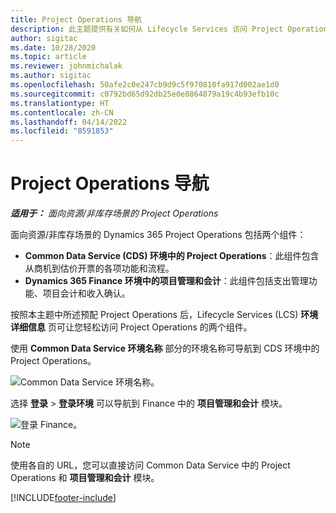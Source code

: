 ```yaml
---
title: Project Operations 导航
description: 此主题提供有关如何从 Lifecycle Services 访问 Project Operations 的信息。
author: sigitac
ms.date: 10/28/2020
ms.topic: article
ms.reviewer: johnmichalak
ms.author: sigitac
ms.openlocfilehash: 50afe2c0e247cb9d9c5f970810fa917d002ae1d0
ms.sourcegitcommit: c0792bd65d92db25e0e8864879a19c4b93efb10c
ms.translationtype: HT
ms.contentlocale: zh-CN
ms.lasthandoff: 04/14/2022
ms.locfileid: "8591853"
---
```

# <a name="navigate-project-operations"></a>Project Operations 导航

_**适用于：** 面向资源/非库存场景的 Project Operations_



面向资源/非库存场景的 Dynamics 365 Project Operations 包括两个组件： 

 - **Common Data Service (CDS) 环境中的 Project Operations**：此组件包含从商机到估价开票的各项功能和流程。 
 - **Dynamics 365 Finance 环境中的项目管理和会计**：此组件包括支出管理功能、项目会计和收入确认。 

按照本主题中所述预配 Project Operations 后，Lifecycle Services (LCS) **环境详细信息** 页可让您轻松访问 Project Operations 的两个组件。  

使用 **Common Data Service 环境名称** 部分的环境名称可导航到 CDS 环境中的 Project Operations。 

  ![Common Data Service 环境名称。](./media/environment-name.PNG)

选择 **登录** > **登录环境** 可以导航到 Finance 中的 **项目管理和会计** 模块。  

   ![登录 Finance。](./media/environment-login.PNG)

> [!NOTE]
> 使用各自的 URL，您可以直接访问 Common Data Service 中的 Project Operations 和 **项目管理和会计** 模块。 


[!INCLUDE[footer-include](../includes/footer-banner.md)]